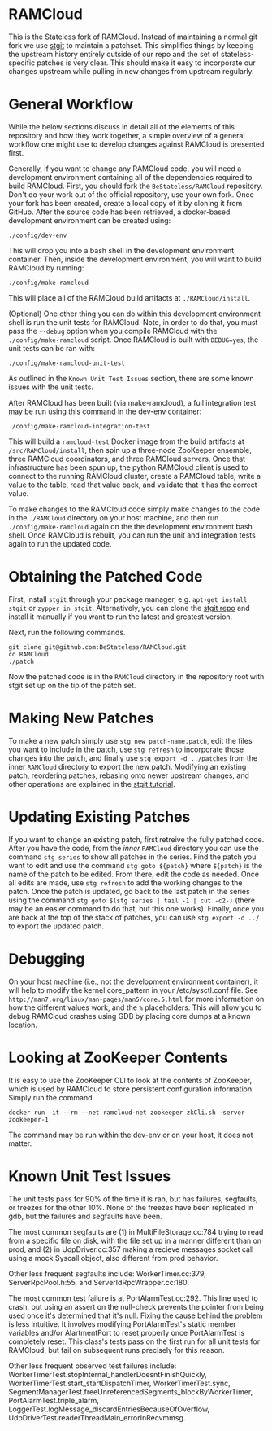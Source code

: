 # RAMCloud

This is the Stateless fork of RAMCloud. Instead of maintaining a normal git fork
we use [stgit](http://www.procode.org/stgit/) to maintain a patchset. This
simplifies things by keeping the upstream history entirely outside of our repo
and the set of stateless-specific patches is very clear. This should make it
easy to incorporate our changes upstream while pulling in new changes from
upstream regularly.

# General Workflow

While the below sections discuss in detail all of the elements of this
repository and how they work together, a simple overview of a general workflow
one might use to develop changes against RAMCloud is presented first.

Generally, if you want to change any RAMCloud code, you will need a development
environment containing all of the dependencies required to build RAMCloud.
First, you should fork the `BeStateless/RAMCloud` repository. Don't do your work
out of the official repository, use your own fork. Once your fork has been
created, create a local copy of it by cloning it from GitHub. After the source
code has been retrieved, a docker-based development environment can be created
using:

    ./config/dev-env

This will drop you into a bash shell in the development environment container.
Then, inside the development environment, you will want to build RAMCloud by
running:

    ./config/make-ramcloud

This will place all of the RAMCloud build artifacts at `./RAMCloud/install`.

(Optional) One other thing you can do within this development environment shell
is run the unit tests for RAMCloud. Note, in order to do that, you must pass the
`--debug` option when you compile RAMCloud with the `./config/make-ramcloud`
script. Once RAMCloud is built with `DEBUG=yes`, the unit tests can be ran with:

    ./config/make-ramcloud-unit-test

As outlined in the `Known Unit Test Issues` section, there are some known
issues with the unit tests.

After RAMCloud has been built (via make-ramcloud), a full integration test may
be run using this command in the dev-env container:

    ./config/make-ramcloud-integration-test

This will build a `ramcloud-test` Docker image from the build artifacts at
`/src/RAMCloud/install`, then spin up a three-node ZooKeeper ensemble, three
RAMCloud coordinators, and three RAMCloud servers. Once that infrastructure has
been spun up, the python RAMCloud client is used to connect to the running
RAMCloud cluster, create a RAMCloud table, write a value to the table, read that
value back, and validate that it has the correct value.

To make changes to the RAMCloud code simply make changes to the code in the
`./RAMCloud` directory on your host machine, and then run
`./config/make-ramcloud` again on the the development environment bash shell.
Once RAMCloud is rebuilt, you can run the unit and integration tests again to
run the updated code.

# Obtaining the Patched Code

First, install `stgit` through your package manager, e.g. `apt-get install
stgit` or `zypper in stgit`. Alternatively, you can clone the
[stgit repo](https://github.com/ctmarinas/stgit.git) and install it manually if
you want to run the latest and greatest version.

Next, run the following commands.

```
git clone git@github.com:BeStateless/RAMCloud.git
cd RAMCloud
./patch
```

Now the patched code is in the `RAMCloud` directory in the repository root with
stgit set up on the tip of the patch set.

# Making New Patches

To make a new patch simply use `stg new patch-name.patch`, edit the files you
want to include in the patch, use `stg refresh` to incorporate those changes
into the patch, and finally use `stg export -d ../patches` from the inner
`RAMCloud` directory to export the new patch. Modifying an existing patch,
reordering patches, rebasing onto newer upstream changes, and other operations
are explained in the
[stgit tutorial](http://procode.org/stgit/doc/tutorial.html).

# Updating Existing Patches

If you want to change an existing patch, first retreive the fully patched code.
After you have the code, from the _inner_ `RAMCloud` directory you can use the
command `stg series` to show all patches in the series. Find the patch you want
to edit and use the command `stg goto ${patch}` where `${patch}` is the name of
the patch to be edited. From there, edit the code as needed. Once all edits are
made, use `stg refresh` to add the working changes to the patch. Once the patch
is updated, go back to the last patch in the series using the command
`stg goto $(stg series | tail -1 | cut -c2-)` (there may be an easier command to
do that, but this one works). Finally, once you are back at the top of the stack
of patches, you can use `stg export -d ../` to export the updated patch.

# Debugging

On your host machine (i.e., not the development environment container), it will
help to modify the kernel.core_pattern in your /etc/sysctl.conf file. See
`http://man7.org/linux/man-pages/man5/core.5.html` for more information on how
the different values work, and the `%` placeholders. This will allow you to
debug RAMCloud crashes using GDB by placing core dumps at a known location.

# Looking at ZooKeeper Contents

It is easy to use the ZooKeeper CLI to look at the contents of ZooKeeper, which
is used by RAMCloud to store persistent configuration information. Simply run
the command

    docker run -it --rm --net ramcloud-net zookeeper zkCli.sh -server zookeeper-1

The command may be run within the dev-env or on your host, it does not matter.

# Known Unit Test Issues

The unit tests pass for 90% of the time it is ran, but has failures, segfaults,
or freezes for the other 10%. None of the freezes have been replicated in gdb,
but the failures and segfaults have been.

The most common segfaults are (1) in MultiFileStorage.cc:784 trying to read
from a specific file on disk, with the file set up in a manner different than
on prod, and (2) in UdpDriver.cc:357 making a recieve messages socket call
using a mock Syscall object, also different from prod behavior.

Other less frequent segfaults include: WorkerTimer.cc:379, ServerRpcPool.h:55,
and ServerIdRpcWrapper.cc:180.

The most common test failure is at PortAlarmTest.cc:292. This line used to
crash, but using an assert on the null-check prevents the pointer from being
used once it's determined that it's null. Fixing the cause behind the problem
is less intuitive. It involves modifying PortAlarmTest's static member variables
and/or AlartmentPort to reset properly once PortAlarmTest is completely reset.
This class's tests pass on the first run for all unit tests for RAMCloud, but
fail on subsequent runs precisely for this reason.

Other less frequent observed test failures include:
WorkerTimerTest.stopInternal_handlerDoesntFinishQuickly,
WorkerTimerTest.start_startDispatchTimer,
WorkerTimerTest.sync,
SegmentManagerTest.freeUnreferencedSegments_blockByWorkerTimer,
PortAlarmTest.triple_alarm,
LoggerTest.logMessage_discardEntriesBecauseOfOverflow,
UdpDriverTest.readerThreadMain_errorInRecvmmsg.
